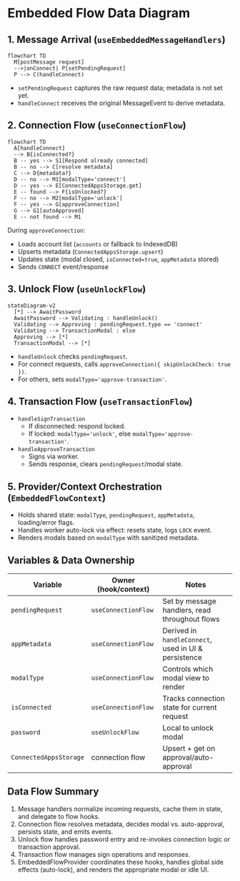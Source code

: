 # Embedded Flow Data Diagram

## 1. Message Arrival (`useEmbeddedMessageHandlers`)

```mermaid
flowchart TD
  M[postMessage request]
  -->|onConnect| P[setPendingRequest]
  P --> C(handleConnect)
```

- `setPendingRequest` captures the raw request data; metadata is not set yet.
- `handleConnect` receives the original MessageEvent to derive metadata.

## 2. Connection Flow (`useConnectionFlow`)

```mermaid
flowchart TD
  A[handleConnect]
  --> B{isConnected?}
  B -- yes --> S1[Respond already connected]
  B -- no --> C[resolve metadata]
  C --> D{metadata?}
  D -- no --> M1[modalType='connect']
  D -- yes --> E[ConnectedAppsStorage.get]
  E -- found --> F{isUnlocked?}
  F -- no --> M2[modalType='unlock']
  F -- yes --> G[approveConnection]
  G --> G1[autoApproved]
  E -- not found --> M1

```

During `approveConnection`:
- Loads account list (`accounts` or fallback to IndexedDB)
- Upserts metadata (`ConnectedAppsStorage.upsert`)
- Updates state (modal closed, `isConnected=true`, `appMetadata` stored)
- Sends `CONNECT` event/response

## 3. Unlock Flow (`useUnlockFlow`)

```mermaid
stateDiagram-v2
  [*] --> AwaitPassword
  AwaitPassword --> Validating : handleUnlock()
  Validating --> Approving : pendingRequest.type == 'connect'
  Validating --> TransactionModal : else
  Approving --> [*]
  TransactionModal --> [*]
```

- `handleUnlock` checks `pendingRequest`.
- For connect requests, calls `approveConnection({ skipUnlockCheck: true })`.
- For others, sets `modalType='approve-transaction'`.

## 4. Transaction Flow (`useTransactionFlow`)

- `handleSignTransaction`
  - If disconnected: respond locked.
  - If locked: `modalType='unlock'`, else `modalType='approve-transaction'`.
- `handleApproveTransaction`
  - Signs via worker.
  - Sends response, clears `pendingRequest`/modal state.

## 5. Provider/Context Orchestration (`EmbeddedFlowContext`)

- Holds shared state: `modalType`, `pendingRequest`, `appMetadata`, loading/error flags.
- Handles worker auto-lock via effect: resets state, logs `LOCK` event.
- Renders modals based on `modalType` with sanitized metadata.

## Variables & Data Ownership

| Variable | Owner (hook/context) | Notes |
|----------|----------------------|-------|
| `pendingRequest` | `useConnectionFlow` | Set by message handlers, read throughout flows |
| `appMetadata` | `useConnectionFlow` | Derived in `handleConnect`, used in UI & persistence |
| `modalType` | `useConnectionFlow` | Controls which modal view to render |
| `isConnected` | `useConnectionFlow` | Tracks connection state for current request |
| `password` | `useUnlockFlow` | Local to unlock modal |
| `ConnectedAppsStorage` | connection flow | Upsert + get on approval/auto-approval |

## Data Flow Summary
1. Message handlers normalize incoming requests, cache them in state, and delegate to flow hooks.
2. Connection flow resolves metadata, decides modal vs. auto-approval, persists state, and emits events.
3. Unlock flow handles password entry and re-invokes connection logic or transaction approval.
4. Transaction flow manages sign operations and responses.
5. EmbeddedFlowProvider coordinates these hooks, handles global side effects (auto-lock), and renders the appropriate modal or idle UI.

